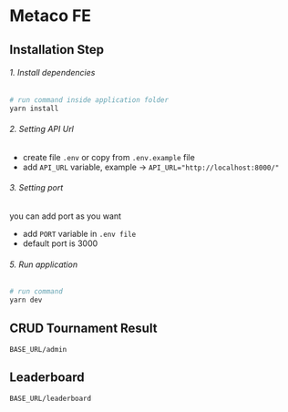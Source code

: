 # Metaco FE

## Installation Step
###### 1. Install dependencies
```bash
# run command inside application folder
yarn install
```
###### 2. Setting API Url
- create file `.env` or copy from `.env.example` file
- add `API_URL` variable, example -> `API_URL="http://localhost:8000/"`

###### 3. Setting port<br/>
you can add port as you want
- add `PORT` variable in `.env file`
- default port is 3000

###### 5. Run application
```bash
# run command
yarn dev
```

## CRUD Tournament Result 
`BASE_URL/admin`

## Leaderboard 
`BASE_URL/leaderboard`
